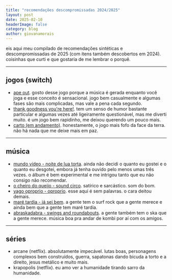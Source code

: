 ```yaml
---
title: "recomendações descompromissadas 2024/2025"
layout: post
date: 2025-02-10
headerImage: false
category: blog
author: giovanamorais
---
```


eis aqui meu compilado de recomendações sintéticas e descompromissadas de 2025
(com itens também descobertos em 2024). coisinhas que curti e que gostaria de me
lembrar o porquê.

---

## jogos (switch)
* [ape out](https://www.youtube.com/watch?v=dH6hCAK24Ok). gosto desse jogo
  porque a música é gerada enquanto você joga e esse conceito é sensacional.
  jogo bem casualmente e algumas fases são mais complicadas, mas vale a pena
  cada segundo.
* [thank goodness you're here!](https://www.youtube.com/watch?v=LFsDFNB-Ug4). tem um senso de humor bastante particular e algumas vezes até ligeiramente questionável, mas me diverti muito. é um jogo bem rapidinho, me deixou querendo um pouco mais.
* [carto (em andamento)](https://www.youtube.com/watch?v=OR8CjIYwmxM). honestamente, o jogo mais fofo da face da terra. não
  há nada que me deixe mais em paz.

---

## música
* [mundo vídeo - noite de lua torta](https://balaclavarecords.bandcamp.com/album/noite-de-lua-torta). ainda não decidi o quanto eu gostei e o quanto eu desgotei, embora já tenha ouvido pelo menos umas três vezes. o álbum é bem experimental e me intrigou tanto que eu não consigo não recomendar.
* [o cheiro do queijo - sound circo](https://www.youtube.com/watch?v=qOS1iEEN8o0). satírico e sarcástico. som do bom.
* [yago oproprio - oproprio](https://www.youtube.com/watch?v=qOS1iEEN8o0). esse
  aqui é sem palavras. o cara deitou demais.
* [maré tardia - já sei bem](https://www.youtube.com/watch?v=X9SSe8tQ318). a
  gente tem o surf rock que a gente merece e ainda bem que a gente tem maré
  tardia.
* [abraskadabra - swings and
  roundabouts](https://www.youtube.com/watch?v=yFI5j5eM4-k). a gente também tem o ska que a
  gente merece. música boa pra andar de kombi por aí com os amigos.


---

## séries
* arcane (netflix). absolutamente impecável. lutas boas, personagens complexos
  bem construídos, guerra, sapatonas dando bicuda a torto e a direito, jesus
  metálico e muito mais.
* krapopolis (netflix). eu amo ver a humanidade tirando sarro da humanidade.
